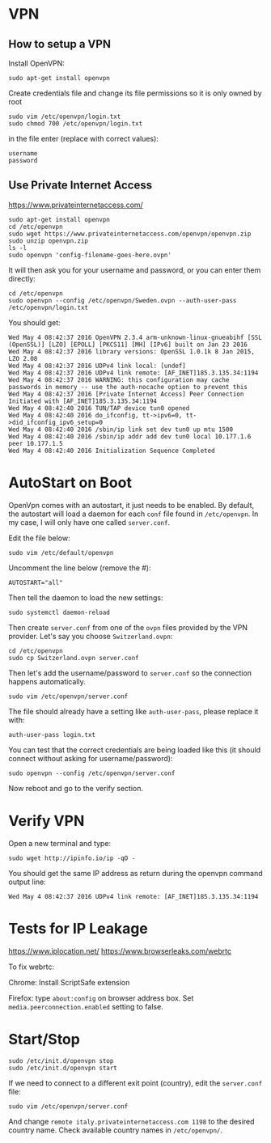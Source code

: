 # VPN

## How to setup a VPN

Install OpenVPN:

```
sudo apt-get install openvpn
```

Create credentials file and change its file permissions so it is only owned by root
```
sudo vim /etc/openvpn/login.txt
sudo chmod 700 /etc/openvpn/login.txt
```

in the file enter (replace with correct values):
```
username
password
```

## Use Private Internet Access

https://www.privateinternetaccess.com/

```
sudo apt-get install openvpn
cd /etc/openvpn
sudo wget https://www.privateinternetaccess.com/openvpn/openvpn.zip
sudo unzip openvpn.zip
ls -l
sudo openvpn 'config-filename-goes-here.ovpn'
```

It will then ask you for your username and password, or you can enter them directly:
```
cd /etc/openvpn
sudo openvpn --config /etc/openvpn/Sweden.ovpn --auth-user-pass /etc/openvpn/login.txt
```

You should get:
```
Wed May 4 08:42:37 2016 OpenVPN 2.3.4 arm-unknown-linux-gnueabihf [SSL (OpenSSL)] [LZO] [EPOLL] [PKCS11] [MH] [IPv6] built on Jan 23 2016
Wed May 4 08:42:37 2016 library versions: OpenSSL 1.0.1k 8 Jan 2015, LZO 2.08
Wed May 4 08:42:37 2016 UDPv4 link local: [undef]
Wed May 4 08:42:37 2016 UDPv4 link remote: [AF_INET]185.3.135.34:1194
Wed May 4 08:42:37 2016 WARNING: this configuration may cache passwords in memory -- use the auth-nocache option to prevent this
Wed May 4 08:42:37 2016 [Private Internet Access] Peer Connection Initiated with [AF_INET]185.3.135.34:1194
Wed May 4 08:42:40 2016 TUN/TAP device tun0 opened
Wed May 4 08:42:40 2016 do_ifconfig, tt->ipv6=0, tt->did_ifconfig_ipv6_setup=0
Wed May 4 08:42:40 2016 /sbin/ip link set dev tun0 up mtu 1500
Wed May 4 08:42:40 2016 /sbin/ip addr add dev tun0 local 10.177.1.6 peer 10.177.1.5
Wed May 4 08:42:40 2016 Initialization Sequence Completed
```

# AutoStart on Boot

OpenVpn comes with an autostart, it just needs to be enabled. By default, the autostart will load a daemon for each `conf` file found in `/etc/openvpn`. In my case, I will only have one called `server.conf`.

Edit the file below:
```
sudo vim /etc/default/openvpn
```

Uncomment the line below (remove the #):
```
AUTOSTART="all"
```

Then tell the daemon to load the new settings:
```
sudo systemctl daemon-reload
```

Then create `server.conf` from one of the `ovpn` files provided by the VPN provider. Let's say you choose `Switzerland.ovpn`:
```
cd /etc/openvpn
sudo cp Switzerland.ovpn server.conf
```

Then let's add the username/password to `server.conf` so the connection happens automatically.
```
sudo vim /etc/openvpn/server.conf
```

The file should already have a setting like `auth-user-pass`, please replace it with:
```
auth-user-pass login.txt
```

You can test that the correct credentials are being loaded like this (it should connect without asking for username/password):
```
sudo openvpn --config /etc/openvpn/server.conf
```

Now reboot and go to the verify section.

# Verify VPN

Open a new terminal and type:
```
sudo wget http://ipinfo.io/ip -qO -
```

You should get the same IP address as return during the openvpn command output line:
```
Wed May 4 08:42:37 2016 UDPv4 link remote: [AF_INET]185.3.135.34:1194
```

# Tests for IP Leakage

https://www.iplocation.net/
https://www.browserleaks.com/webrtc

To fix webrtc:

Chrome: Install ScriptSafe extension

Firefox: type `about:config` on browser address box. Set `media.peerconnection.enabled` setting to false.

# Start/Stop

```
sudo /etc/init.d/openvpn stop
sudo /etc/init.d/openvpn start
```

If we need to connect to a different exit point (country), edit the `server.conf` file:
```
sudo vim /etc/openvpn/server.conf
```

And change `remote italy.privateinternetaccess.com 1198` to the desired country name.
Check available country names in `/etc/openvpn/`.

